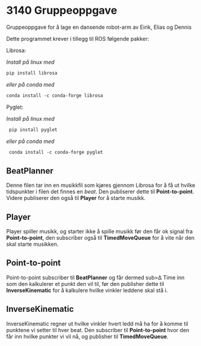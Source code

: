# 3140 Gruppeoppgave
Gruppeoppgave for å lage en dansende robot-arm
av Eirik, Elias og Dennis

Dette programmet krever i tillegg til ROS følgende pakker:

Librosa:

*Install på linux med*
``` markdown
pip install librosa
```
*eller på conda med*
``` markdown
conda install -c conda-forge librosa
```

Pyglet:

*Install på linux med*
``` markdown
 pip install pyglet
 ```
*eller på conda med*
``` markdown
 conda install -c conda-forge pyglet
```
BeatPlanner
------
Denne filen tar inn en musikkfil som kjøres gjennom Librosa for å få ut hvilke
tidspunkter i filen det finnes en *beat*. Den publiserer dette til **Point-to-point**.
Videre publiserer den også til **Player** for å starte musikk.

Player
------
Player spiller musikk, og starter ikke å spille musikk før den får ok signal fra
**Point-to-point**, den subscriber også til **TimedMoveQueue** for å vite når den skal starte musikken.

Point-to-point
------
Point-to-point subscriber til **BeatPlanner** og får dermed sub>&Delta;</sub> Time inn som den kalkulerer et punkt den vil til, før den publisher dette til **InverseKinematic** for å kalkulere hvilke vinkler leddene skal stå i. 

InverseKinematic
------
InverseKinematic regner ut hvilke vinkler hvert ledd må ha for å komme til punktene vi setter til hver beat. Den subscriber til **Point-to-point** hvor den får inn hvilke punkter vi vil nå, og publisher til **TimedMoveQueue**.
